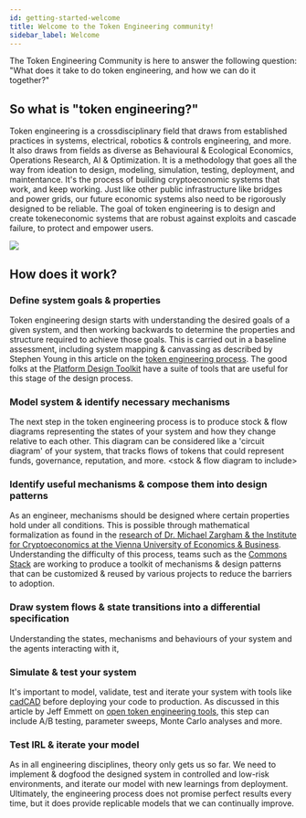 ```yaml
---
id: getting-started-welcome
title: Welcome to the Token Engineering community!
sidebar_label: Welcome
---
```


The Token Engineering Community is here to answer the following question: "What does it take to do token engineering, and how we can do it together?" 

## So what is "token engineering?"

Token engineering is a crossdisciplinary field that draws from established practices in systems, electrical, robotics & controls engineering, and more. It also draws from fields as diverse as Behavioural & Ecological Economics, Operations Research, AI & Optimization. It is a methodology that goes all the way from ideation to design, modeling, simulation, testing, deployment, and maintentance. It's the process of building cryptoeconomic systems that work, and keep working. Just like other public infrastructure like bridges and power grids, our future economic systems also need to be rigorously designed to be reliable. The goal of token engineering is to design and create tokeneconomic systems that are robust against exploits and cascade failure, to protect and empower users. 

![](img/static/Interdisciplinary_venn.jpg)

## How does it work?

### Define system goals & properties

Token engineering design starts with understanding the desired goals of a given system, and then working backwards to determine the properties and structure required to achieve those goals. This is carried out in a baseline assessment, including system mapping & canvassing as described by Stephen Young in this article on the [token engineering process](https://medium.com/@stephen_yo/a-token-engineering-process-16687f3b9a74). The good folks at the [Platform Design Toolkit](https://platformdesigntoolkit.com/) have a suite of tools that are useful for this stage of the design process.

### Model system & identify necessary mechanisms 

The next step in the token engineering process is to produce stock & flow diagrams representing the states of your system and how they change relative to each other. This diagram can be considered like a 'circuit diagram' of your system, that tracks flows of tokens that could represent funds, governance, reputation, and more.
<stock & flow diagram to include>

### Identify useful mechanisms & compose them into design patterns

As an engineer, mechanisms should be designed where certain properties hold under all conditions. This is possible through mathematical formalization as found in the [research of Dr. Michael Zargham & the Institute for Cryptoeconomics at the Vienna University of Economics & Business](https://epub.wu.ac.at/7381/1/zargham_shorish_paruch.pdf).  Understanding the difficulty of this process, teams such as the [Commons Stack](www.commonsstack.org) are working to produce a toolkit of mechanisms & design patterns that can be customized & reused by various projects to reduce the barriers to adoption.

### Draw system flows & state transitions into a differential specification
Understanding the states, mechanisms and behaviours of your system and the agents interacting with it, 
<diff spec diagram to include>


### Simulate & test your system

It's important to model, validate, test and iterate your system with tools like [cadCAD](https://www.cadCAD.org) before deploying your code to production. As discussed in this article by Jeff Emmett on [open token engineering tools](https://medium.com/commonsstack/establishing-open-token-engineering-tools-standards-9584b40dfe30), this step can include A/B testing, parameter sweeps, Monte Carlo analyses and more.

### Test IRL & iterate your model

As in all engineering disciplines, theory only gets us so far. We need to implement & dogfood the designed system in controlled and low-risk environments, and iterate our model with new learnings from deployment. Ultimately, the engineering process does not promise perfect results every time, but it does provide replicable models that we can continually improve.

